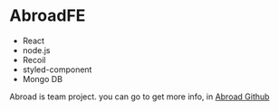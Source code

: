 # AbroadFE

- React
- node.js
- Recoil
- styled-component
- Mongo DB

Abroad is team project. you can go to get more info, in [Abroad Github](https://github.com/AbroadKR)
